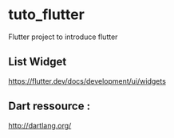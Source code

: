 # tuto_flutter

Flutter project to introduce flutter

## List Widget

https://flutter.dev/docs/development/ui/widgets

## Dart ressource :

http://dartlang.org/